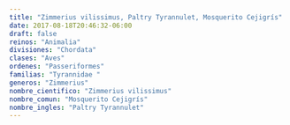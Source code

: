 ```yaml
---
title: "Zimmerius vilissimus, Paltry Tyrannulet, Mosquerito Cejigrís"
date: 2017-08-18T20:46:32-06:00
draft: false
reinos: "Animalia"
divisiones: "Chordata"
clases: "Aves"
ordenes: "Passeriformes"
familias: "Tyrannidae "
generos: "Zimmerius"
nombre_cientifico: "Zimmerius vilissimus"
nombre_comun: "Mosquerito Cejigrís"
nombre_ingles: "Paltry Tyrannulet"
---
```


